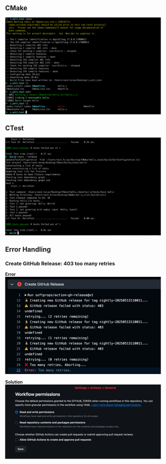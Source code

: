 
## CMake

![](doc/cmake.png)

## CTest

![](doc/ctest.png)

## Error Handling

### Create GitHub Release: 403 too many retries

**Error**
![](doc/403error.png)

**Solution**
![](doc/403solution.png)